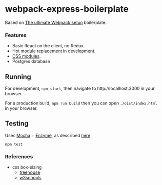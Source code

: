 # webpack-express-boilerplate

Based on [The ultimate Webpack setup](http://www.christianalfoni.com/articles/2015_04_19_The-ultimate-webpack-setup) boilerplate.


### Features
- Basic React on the client, no Redux.
- Hot module replacement in development.
- [CSS modules](http://glenmaddern.com/articles/css-modules).
- Postgres database


## Running 
For development, `npm start`, then navigate to http://localhost:3000 in your browser.

For a production build, `npm run build` then you can open `./dist/index.html` in your browser.


## Testing
Uses [Mocha](https://mochajs.org/) + [Enzyme](https://github.com/airbnb/enzyme), as described [here](http://browniefed.com/blog/css-modules-webpack-and-testing/)

    npm test


### References

- css box-sizing
    - [treehouse](http://blog.teamtreehouse.com/box-sizing-secret-simple-css-layouts)
    - [w3schools](http://www.w3schools.com/cssref/css3_pr_box-sizing.asp)




